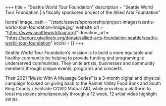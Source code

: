 +++
title = "Seattle World Tour Foundation"
description = "Seattle World Tour Foundation | a fiscally sponsored project of the Allied Arts Foundation"

[extra]
image_path = "/static/assets/sponsorship/project-images/seattle-world-tour-foundation-image.jpg"
website_url = "https://www.seattleworldtour.org/"
donation_url = "https://secure.givelively.org/donate/allied-arts-foundation-seattle/seattle-world-tour-foundation"
social = []
+++

Seattle World Tour Foundation‘s mission is to build a more equitable and healthy community by helping to provide funding and programing to underserved communities. They unite artists, businesses and community members through unique events, programs and concerts.

Their 2021 “Music With A Message Series” is a 3-month digital and physical campaign focused on giving back to the Rainier Valley Food Bank and South King County / Eastside COVID Mutual AID, while providing a platform to local musicians simultaneously through a 12 week, 12 artist video highlight series.
